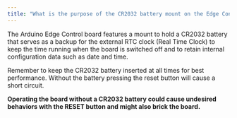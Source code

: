 ```yaml
---
title: "What is the purpose of the CR2032 battery mount on the Edge Control?"
---
```



The Arduino Edge Control board features a mount to hold a CR2032 battery that serves as a backup for the external RTC clock (Real Time Clock) to keep the time running when the board is switched off and to retain internal configuration data such as date and time.

Remember to keep the CR2032 battery inserted at all times for best performance. Without the battery pressing the reset button will cause a short circuit.

**Operating the board without a CR2032 battery could cause undesired behaviors with the RESET button and might also brick the board.**
